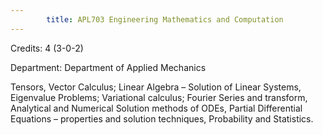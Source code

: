 ```yaml
---
        title: APL703 Engineering Mathematics and Computation
---
```

Credits: 4 (3-0-2)

Department: Department of Applied Mechanics

Tensors, Vector Calculus; Linear Algebra – Solution of Linear Systems, Eigenvalue Problems; Variational calculus; Fourier Series and transform, Analytical and Numerical Solution methods of ODEs, Partial Differential Equations – properties and solution techniques, Probability and Statistics.